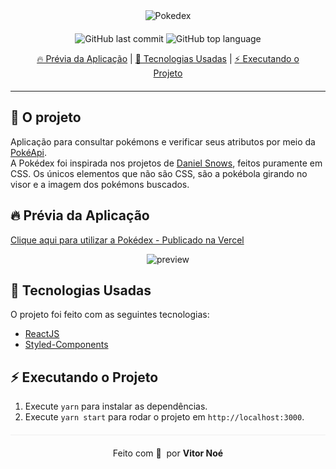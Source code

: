 <div align="center" style="margin-bottom: 20px;">
  <img alt="Pokedex" src="https://archives.bulbagarden.net/media/upload/4/4b/Pok%C3%A9dex_logo.png" width="auto" heigth="auto"/>
</div>

<div align="center" style="margin: 20px;">

![GitHub last commit](https://img.shields.io/github/last-commit/vitornpaes/pokedex?color=green&style=flat-square)
![GitHub top language](https://img.shields.io/github/languages/top/vitornpaes/pokedex?color=%23f7df1e&style=flat-square)

  <p align="center" >
    <a href="#-prévia-da-aplicação"> 🔥 Prévia da Aplicação</a> |
    <a href="#-tecnologias-usadas"> 🚀 Tecnologias Usadas</a> |
    <a href="#%EF%B8%8F-executando-o-projeto"> ⚡️ Executando o Projeto </a> 
  </p>
</div>

<hr />

## 🎱 O projeto

Aplicação para consultar pokémons e verificar seus atributos por meio da <a href="https://pokeapi.co/" target="_blank">PokéApi</a>. </br>
A Pokédex foi inspirada nos projetos de <a href="https://codepen.io/daniel-snows" target="_blank">Daniel Snows</a>, feitos puramente em CSS. Os únicos elementos que não são CSS, são a pokébola girando no visor e a imagem dos pokémons buscados.

## 🔥 Prévia da Aplicação

[Clique aqui para utilizar a Pokédex - Publicado na Vercel](https://pokedex-tau-nine.vercel.app/)

<div align="center"> 
<img src="https://www.imagemhost.com.br/images/2022/08/12/Captura-de-Tela-2022-08-12-as-12.47.04.png" alt="preview"/>
</div>

## 🚀 Tecnologias Usadas

O projeto foi feito com as seguintes tecnologias:

- [ReactJS](https://pt-br.reactjs.org/)
- [Styled-Components](https://styled-components.com/)

## ⚡️ Executando o Projeto

1. Execute `yarn` para instalar as dependências.<br />
2. Execute `yarn start` para rodar o projeto em `http://localhost:3000`.

<p align="center" style="margin-top: 20px; border-top: 1px solid #eee; padding-top: 20px;">Feito com 💛&#160; por <strong>Vitor Noé</strong> </p>
